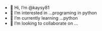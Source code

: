 - 👋 Hi, I’m @kaysy81
- 👀 I’m interested in ...programing in python
- 🌱 I’m currently learning ...python
- 💞️ I’m looking to collaborate on ...


<!---
kaysy81/kaysy81 is a ✨ special ✨ repository because its `README.md` (this file) appears on your GitHub profile.
You can click the Preview link to take a look at your changes.
--->
